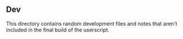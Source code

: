 ## Dev
This directory contains random development files and notes that aren't included in the final build of the userscript.

